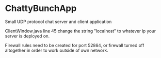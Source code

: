 # ChattyBunchApp
Small UDP protocol chat server and client application

ClientWindow.java line 45 change the string "localhost" to whatever ip your server is deployed on.

Firewall rules need to be created for port 52864, or firewall turned off altogether in order to work outside of own network.
